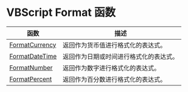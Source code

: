 # VBScript Format 函数

| 函数 | 描述 |
| --- | --- |
| [FormatCurrency](func_formatcurrency.asp) | 返回作为货币值进行格式化的表达式。 |
| [FormatDateTime](func_formatdatetime.asp) | 返回作为日期或时间进行格式化的表达式。 |
| [FormatNumber](func_formatnumber.asp) | 返回作为数字进行格式化的表达式。 |
| [FormatPercent](func_formatpercent.asp) | 返回作为百分数进行格式化的表达式。 |

